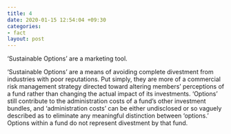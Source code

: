 ```yaml
---
title: 4
date: 2020-01-15 12:54:04 +09:30
categories:
- fact
layout: post
---
```


‘Sustainable Options’ are a marketing tool.

‘Sustainable Options’ are a means of avoiding complete divestment from industries with poor reputations. Put simply, they are more of a commercial risk management strategy directed toward altering members’ perceptions of a fund rather than changing the actual impact of its investments. ‘Options’ still contribute to the administration costs of a fund’s other investment bundles, and ‘administration costs’ can be either undisclosed or so vaguely described as to eliminate any meaningful distinction between ‘options.’  Options within a fund do not represent divestment by that fund.
